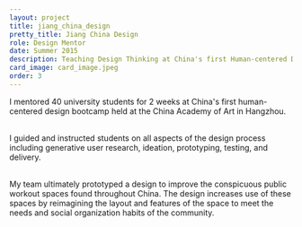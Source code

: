 ```yaml
---
layout: project
title: jiang_china_design
pretty_title: Jiang China Design
role: Design Mentor
date: Summer 2015
description: Teaching Design Thinking at China's first Human-centered Design bootcamp.
card_image: card_image.jpeg
order: 3
---
```



I mentored 40 university students for 2 weeks at China's first human-centered design bootcamp held at the China Academy of Art in Hangzhou. <br><br>

I guided and instructed students on all aspects of the design process including generative user research, ideation, prototyping, testing, and delivery.<br><br>

My team ultimately prototyped a design to improve the conspicuous public workout spaces found throughout China. The design increases use of these spaces by reimagining the layout and features of the space to meet the needs and social organization habits of the community. 

